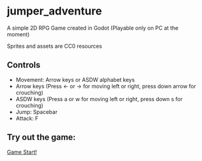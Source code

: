 # jumper_adventure

A simple 2D RPG Game created in Godot (Playable only on PC at the moment)

Sprites and assets are CC0 resources



## Controls
- Movement: Arrow keys or ASDW alphabet keys
- Arrow keys (Press <- or -> for moving left or right, press down arrow for crouching)
- ASDW keys (Press a or w for moving left or right, press down s for crouching) 
- Jump: Spacebar
- Attack: F



## Try out the game:

[Game Start!](https://june-han.github.io/jumper_adventure/)

